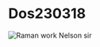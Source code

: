 # Dos230318
![Raman work Nelson sir](https://github.com/user-attachments/assets/7c1d21c2-09ee-4c92-8daf-d98bf03cbbbe)



